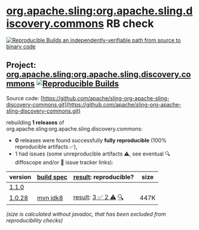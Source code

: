 [org.apache.sling:org.apache.sling.discovery.commons](https://central.sonatype.com/artifact/org.apache.sling/org.apache.sling.discovery.commons/versions) RB check
=======

[![Reproducible Builds](https://reproducible-builds.org/images/logos/rb.svg) an independently-verifiable path from source to binary code](https://reproducible-builds.org/)

## Project: [org.apache.sling:org.apache.sling.discovery.commons](https://central.sonatype.com/artifact/org.apache.sling/org.apache.sling.discovery.commons/versions) [![Reproducible Builds](https://img.shields.io/endpoint?url=https://raw.githubusercontent.com/jvm-repo-rebuild/reproducible-central/master/content/org/apache/sling/org.apache.sling.discovery.commons/badge.json)](https://github.com/jvm-repo-rebuild/reproducible-central/blob/master/content/org/apache/sling/org.apache.sling.discovery.commons/README.md)

Source code: [https://github.com/apache/sling-org-apache-sling-discovery-commons.git](https://github.com/apache/sling-org-apache-sling-discovery-commons.git)

rebuilding **1 releases** of org.apache.sling:org.apache.sling.discovery.commons:
- **0** releases were found successfully **fully reproducible** (100% reproducible artifacts :white_check_mark:),
- 1 had issues (some unreproducible artifacts :warning:, see eventual :mag: diffoscope and/or :memo: issue tracker links):

| version | [build spec](/BUILDSPEC.md) | [result](https://reproducible-builds.org/docs/jvm/): reproducible? | size |
| -- | --------- | ------ | -- |
| [1.1.0](https://central.sonatype.com/artifact/org.apache.sling/org.apache.sling.discovery.commons/1.1.0/pom) | | | |
| [1.0.28](https://central.sonatype.com/artifact/org.apache.sling/org.apache.sling.discovery.commons/1.0.28/pom) | [mvn jdk8](org.apache.sling.discovery.commons-1.0.28.buildspec) | [result](org.apache.sling.discovery.commons-1.0.28.buildinfo): [3 :white_check_mark:  2 :warning:](org.apache.sling.discovery.commons-1.0.28.buildcompare) [:mag:](org.apache.sling.discovery.commons-1.0.28.diffoscope) | 447K |

<i>(size is calculated without javadoc, that has been excluded from reproducibility checks)</i>
